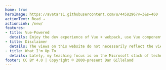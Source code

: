 ```yaml
---
home: true
heroImage: https://avatars1.githubusercontent.com/u/4458296?v=3&s=460
actionText: Read →
actionLink: /new/
features:
- title: Vue-Powered
  details: Enjoy the dev experience of Vue + webpack, use Vue components in markdown, and develop custom themes with Vue.
- title: Disclaimer
  details: The views on this website do not necessarily reflect the views of my employer, colleagues, students, or anyone else (including me, 'cause I am free to change my mind). Additionally, any connection between the content on this site and courses I teach are coincidental, and do not reflect official course material or content.
- title: What I'm Up To
  details: Lately, my teaching focus is on the Microsoft stack of technologies, with a web-based front-end. I also like to dabble in the new web stuff like Vue.
footer: CC BY 4.0 | Copyright © 2000-present Dan Gilleland
---
```


